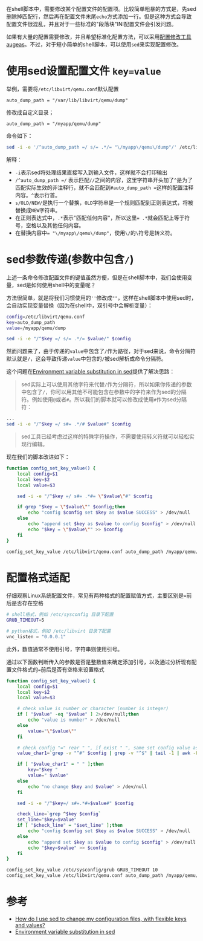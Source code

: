 在shell脚本中，需要修改某个配置文件的配置项。比较简单粗暴的方式是，先sed删除掉匹配行，然后再在配置文件末尾`echo`方式添加一行。但是这种方式会导致配置文件很混乱，并且对于一些标准的"段落块"INI配置文件会引发问题。

如果有大量的配置需要修改，并且希望标准化配置方法，可以采用[配置修改工具augeas](../utilities/augeas)。不过，对于短小简单的shell脚本，可以使用`sed`来实现配置修改。

# 使用sed设置配置文件 `key=value`

举例，需要将`/etc/libvirt/qemu.conf`默认配置

```
auto_dump_path = "/var/lib/libvirt/qemu/dump"
```

修改成自定义目录；

```
auto_dump_path = "/myapp/qemu/dump"
```

命令如下：

```bash
sed -i -e '/^auto_dump_path =/ s/= .*/= "\/myapp\/qemu\/dump"/' /etc/libvirt/qemu.conf
```

解释：

* `-i`表示sed将处理结果直接写入到输入文件，这样就不会打印输出
* `/^auto_dump_path =/` 表示匹配`//`之间的内容，这里字符串开头加了`^`是为了匹配实际生效的非注释行，就不会匹配到`#auto_dump_path =`这样的配置注释内容。`^`表示行首。
* `s/OLD/NEW/`是执行一个替换，`OLD`字符串是一个规则匹配到正则表达式，将被替换成`NEW`字符串。
* 在正则表达式中，`.*`表示"匹配任何内容"，所以这里`= .*`就会匹配上等于符号，空格以及其他任何内容。
* 在替换内容中`= "\/myapp\/qemu\/dump"`，使用`\/`的`\`符号是转义符。

# sed参数传递(参数中包含`/`)

上述一条命令修改配置文件的键值虽然方便，但是在shell脚本中，我们会使用变量，sed是如何使用shell中的变量呢？

方法很简单，就是将我们习惯使用的`''`修改成`""`，这样在shell脚本中使用sed时，会自动实现变量替换（因为在shell中，双引号中会解析变量）：

```bash
config=/etc/libvirt/qemu.conf
key=auto_dump_path
value=/myapp/qemu/dump

sed -i -e "/^$key =/ s/= .*/= $value/" $config
```

然而问题来了，由于传递的`value`中包含了`/`作为路径，对于sed来说，命令分隔符默认就是`/`，这会导致传递`value`中包含的`/`被sed解析成命令分隔符。

这个问题在[Environment variable substitution in sed](https://stackoverflow.com/questions/584894/environment-variable-substitution-in-sed)提供了解决思路：

> sed实际上可以使用其他字符来代替`/`作为分隔符，所以如果你传递的参数中包含了`/`，你可以用其他不可能包含在参数中的字符来作为sed的分隔符。例如使用`@`或者`#`。所以我们的脚本就可以修改成使用`#`作为sed分隔符：

```bash
...
sed -i -e "/^$key =/ s#= .*/# $value#" $config
```

> sed工具已经考虑过这样的特殊字符操作，不需要使用转义符就可以轻松实现行编辑。

现在我们的脚本改进如下：

```bash
function config_set_key_value() {
    local config=$1
    local key=$2
    local value=$3

    sed -i -e "/^$key =/ s#= .*#= \"$value\"#" $config

    if grep "$key = \"$value\"" $config;then
        echo "config $config set $key as $value SUCCESS" > /dev/null
    else
        echo "append set $key as $value to config $config" > /dev/null
        echo "$key = \"$value\"" >> $config
    fi
}

config_set_key_value /etc/libvirt/qemu.conf auto_dump_path /myapp/qemu/dump
```

# 配置格式适配

仔细观察Linux系统配置文件，常见有两种格式的配置赋值方式，主要区别是`=`前后是否存在空格

```bash
# shell格式，例如 /etc/sysconfig 目录下配置
GRUB_TIMEOUT=5
```

```python
# python格式，例如 /etc/libvirt 目录下配置
vnc_listen = "0.0.0.1"
```

此外，数值通常不使用引号，字符串则使用引号。

通过以下函数判断传入的参数是否是整数值来确定添加引号，以及通过分析现有配置文件格式的`=`前后是否有空格来设置格式

```bash
function config_set_key_value() {
    local config=$1
    local key=$2
    local value=$3

    # check value is number or character (number is integer)
    if [ "$value" -eq "$value" ] 2>/dev/null;then
        echo "value is number" > /dev/null
    else
        value="\"$value\""
    fi

    # check config "=" rear " ", if exist " ", same set config value as same
    value_char1=`grep -v "^#" $config | grep -v "^$" | tail -1 | awk -F= '{print $2}' | cut -c1`

    if [ "$value_char1" = " " ];then
        key="$key "
        value=" $value"
    else
        echo "no change $key and $value" > /dev/null
    fi

    sed -i -e "/^$key=/ s#=.*#=$value#" $config

    check_line=`grep ^$key $config`
    set_line="$key=$value"
    if [ "$check_line" = "$set_line" ];then
        echo "config $config set $key as $value SUCCESS" > /dev/null
    else
        echo "append set $key as $value to config $config" > /dev/null
        echo "$key=$value" >> $config
    fi
}

config_set_key_value /etc/sysconfig/grub GRUB_TIMEOUT 10
config_set_key_value /etc/libvirt/qemu.conf auto_dump_path /myapp/qemu/dump
```

# 参考

* [How do I use sed to change my configuration files, with flexible keys and values?](https://stackoverflow.com/questions/5955548/how-do-i-use-sed-to-change-my-configuration-files-with-flexible-keys-and-values)
* [Environment variable substitution in sed](https://stackoverflow.com/questions/584894/environment-variable-substitution-in-sed)